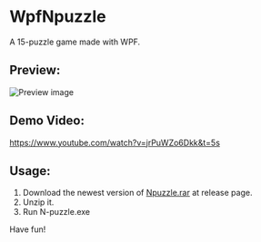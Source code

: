 # WpfNpuzzle

A 15-puzzle game made with WPF.

## Preview:

![Preview image](https://yuchungchuang.files.wordpress.com/2018/08/118.png?w=230&h=299&zoom=1)

## Demo Video: 

https://www.youtube.com/watch?v=jrPuWZo6Dkk&t=5s

## Usage:

1. Download the newest version of [Npuzzle.rar](https://github.com/alex1392/WpfNpuzzle/releases) at release page.
1. Unzip it.
1. Run N-puzzle.exe

Have fun!
